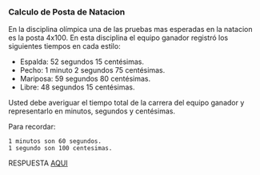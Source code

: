 ### Calculo de Posta de Natacion

En la disciplina olímpica una de las pruebas mas esperadas en la natacion es la posta 4x100. En esta disciplina el equipo ganador registró los siguientes tiempos en cada estilo:

* Espalda: 52 segundos 15 centésimas.
* Pecho: 1 minuto 2 segundos 75 centésimas.
* Mariposa: 59 segundos 80 centésimas.
* Libre: 48 segundos 15 centésimas.

Usted debe averiguar el tiempo total de la carrera del equipo ganador y representarlo en minutos, segundos y centésimas.


Para recordar:

    1 minutos son 60 segundos.
    1 segundo son 100 centesimas.

RESPUESTA [AQUI](https://github.com/natimmansilla/GuiaEjerciciosProgramacion-AED/blob/186c56a51cb408e9a50e3d24293eaf8afdb37e43/Guia%2003/G03-Ej12.py)
